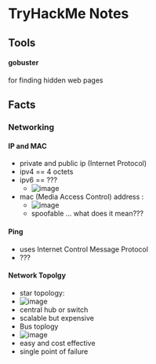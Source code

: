 # TryHackMe Notes

## Tools

#### gobuster

for finding hidden web pages

## Facts

### Networking


#### IP and MAC
* private and public ip (Internet Protocol)
* ipv4 == 4 octets
* ipv6 == ???
  * ![image](https://user-images.githubusercontent.com/53008918/205148355-77812b1b-af01-4a44-ac57-bd2755906647.png) 
* mac (Media Access Control) address :
  * ![image](https://user-images.githubusercontent.com/53008918/205148206-bae87daf-f046-4228-8c47-cfc053832107.png)
  * spoofable ... what does it mean???

#### Ping

* uses Internet Control Message Protocol
* ???

#### Network Topolgy

* star topology:
 * ![image](https://user-images.githubusercontent.com/53008918/205152443-1ea3596a-8a88-4b32-a45b-266f52181325.png)
 * central hub or switch
 * scalable but expensive
* Bus toplogy 
 * ![image](https://user-images.githubusercontent.com/53008918/205152804-a8fbff5e-9cb4-4826-a8dd-3203f8623ad7.png)
 * easy and cost effective
 * single point of failure  
